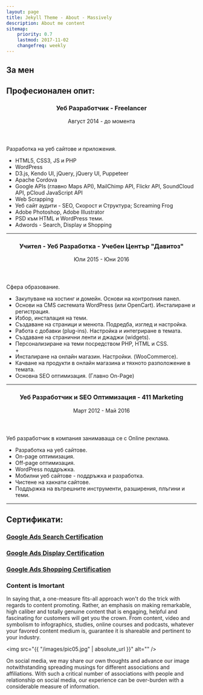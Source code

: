 ```yaml
---
layout: page
title: Jekyll Theme - About - Massively
description: About me content
sitemap:
    priority: 0.7
    lastmod: 2017-11-02
    changefreq: weekly
---
```

## За мен

<h2>Професионален опит:</h2>

<header>
		<h3>Уеб Разработчик - Freelancer</h3>
		<p>Август 2014 - до момента</p>
</header>
<p>Разработка на уеб сайтове и приложения.</p>
<ul>
	<li>HTML5, CSS3, JS и PHP</li>
	<li>WordPress</li>
	<li>D3.js, Kendo UI, jQuery, jQuery UI, Puppeteer</li>
	<li>Apache Cordova</li>
	<li>Google APIs (главно Maps API), MailChimp API, Flickr API, SoundCloud API, pCloud JavaScript API</li>
	<li>Web Scrapping</li>
	<li>Уеб сайт аудити - SEO, Скорост и Структура; Screaming Frog</li>
	<li>Adobe Photoshop, Adobe Illustrator</li>
	<li>PSD към HTML и WordPress теми.</li>
	<li>Adwords - Search, Display и Shopping</li>
</ul>

<hr>

<header>
		<h3>Учител - Уеб Разработка - Учебен Център "Давитоз"</h3>
		<p>Юли 2015 - Юни 2016</p>
</header>
<p>Сфера образование.</p>
<ul>
	<li>Закупуване на хостинг и домейн. Основи на контролния панел. </li>
	<li>Основи на CMS системата WordPress (или OpenCart). Инсталиране и регистрация.</li>
	<li>Избор, инсталация на теми.</li>
	<li>Създаване на страници и менюта. Подредба, изглед и настройка. </li>
	<li>Работа с добавки (plug-ins). Настройка и интегриране в темата.</li>
	<li>Създаване нa странични ленти и джаджи (widgets). </li>
	<li>Персонализиране на теми посредством PHP, HTML и CSS.</li>+
	<li>Инсталиране на онлайн магазин. Настройки. (WooCommerce).</li>
	<li>Качване на продукти в онлайн магазина и тяхното разположение в темата.</li>
	<li>Основна SEO оптимизация. (Главно On-Page)</li>
</ul>

<hr>

<header>
		<h3>Уеб Разработчик и SEO Оптимизация - 411 Marketing</h3>
		<p>Март 2012 - Май 2016</p>
</header>
<p>Уеб разработчик в компания занимаваща се с Online реклама.</p>
<ul>
	<li>Разработка на уеб сайтове.</li>
	<li>On-page оптимизация.</li>
	<li>Off-page оптимизация.</li>
	<li>WordPress поддръжка.</li>
	<li>Мобилни уеб сайтове - поддръжка и разработка.</li>
	<li>Чистене на хакнати сайтове.</li>
	<li>Поддържка на вътрешните инструменти, разширения, плъгини и теми.</li>
</ul>

<hr>

<h2>Сертификати:</h2>

<div class="row">
 	<div class="4u box">
 		<h3><a href="https://academy.exceedlms.com/student/award/18776823" target="_blank">Google Ads Search Certification</a></h3>
 	</div>
 	<div class="4u box">
 		<h3><a href="https://academy.exceedlms.com/student/award/18776823" target="_blank">Google Ads Display Certification</a></h3>
 	</div>
 	<div class="4u box">
 		<h3><a href="https://academy.exceedlms.com/student/award/18776823" target="_blank">Google Ads Shopping Certification</a></h3>
 	</div>
</div>

### Content is Imortant
<div class="box">
  <p>
  In saying that, a one-measure fits-all approach won't do the trick with regards to content promoting. Rather, an emphasis on making remarkable, high caliber and totally genuine content that is engaging, helpful and fascinating for customers will get you the crown. From content, video and symbolism to infographics, studies, online courses and podcasts, whatever your favored content medium is, guarantee it is shareable and pertinent to your industry.
  </p>
</div>

<span class="image left"><img src="{{ "/images/pic05.jpg" | absolute_url }}" alt="" /></span>

On social media, we may share our own thoughts and advance our image notwithstanding spreading musings for different associations and affiliations. With such a critical number of associations with people and relationship on social media, our experience can be over-burden with a considerable measure of information.
